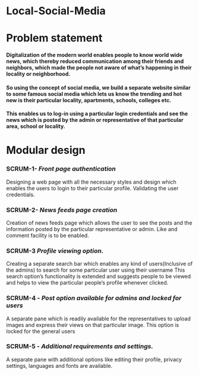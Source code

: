 # Local-Social-Media
# Problem statement
#### Digitalization of the modern world enables people to know world wide news, which thereby reduced communication among their friends and neighbors, which made the people not aware of what’s happening in their locality or neighborhood.
#### So using the concept of social media, we build a separate website similar to some famous social media which lets us know the trending and hot new is their particular locality, apartments, schools, colleges etc.
#### This enables us to log-in using a particular login credentials and see the news which is posted by the admin or representative of that particular area, school or locality.
# Modular design
### **SCRUM-1**- *Front page authentication*
 Designing a web page with all the necessary styles and   design which enables the users to login to their particular profile.
Validating the user credentials.
### **SCRUM-2**- *News feeds page creation*
Creation of news feeds page which allows the user to see the posts and the information posted by the particular representative or admin.
Like and comment facility is to be enabled.
### **SCRUM-3** *Profile viewing option.*
Creating a separate search bar which enables any kind of users(Inclusive of the admins) to search for some particular user using their username
This search option’s functionality is extended and suggests people to be viewed and helps to view the particular people’s profile whenever clicked.
### **SCRUM-4** - *Post option available for admins and locked for users*
A separate pane which is readily available for the representatives to upload images and  express their views on that particular image.
This option is locked for the general users 
### **SCRUM-5** - *Additional requirements and settings.*
A separate pane with additional options like editing their profile, privacy settings, languages and fonts are available.
